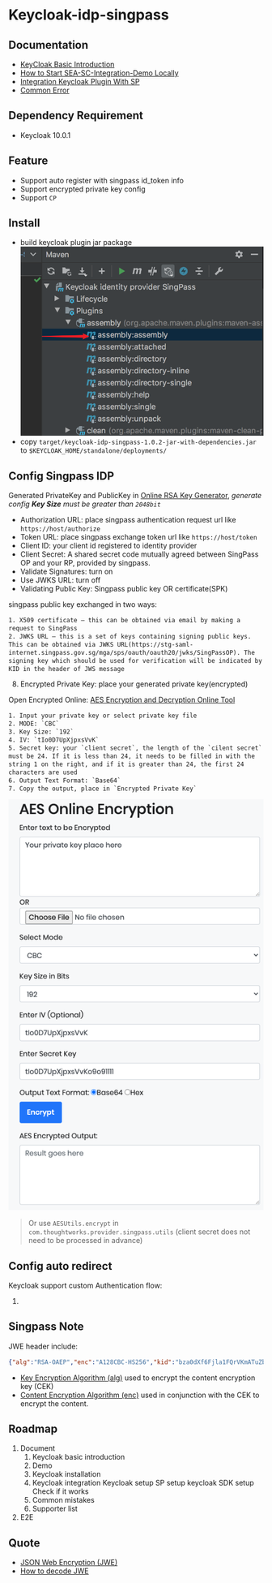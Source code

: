 # Keycloak-idp-singpass

## Documentation

- [KeyCloak Basic Introduction](documents/KeyCloak-Basic-Introduction.md)
- [How to Start SEA-SC-Integration-Demo Locally](documents/How-To-Start-SEA-SC-Integration-Demo-Locally.md)
- [Integration Keycloak Plugin With SP](documents/Install-And-Config-Keycloak-Plugin.md)
- [Common Error](documents/Common-Error.md)

## Dependency Requirement

- Keycloak 10.0.1

## Feature

- Support auto register with singpass id_token info
- Support encrypted private key config
- Support `CP`

## Install
- build keycloak plugin jar package
    ![keycloak_plugin_build_jar](./images/keycloak_plugin_build_jar.png)
- copy `target/keycloak-idp-singpass-1.0.2-jar-with-dependencies.jar` to `$KEYCLOAK_HOME/standalone/deployments/`

## Config Singpass IDP

Generated PrivateKey and PublicKey in [Online RSA Key Generator](https://travistidwell.com/jsencrypt/demo/), *generate config **Key Size** must be greater than `2048bit`*

- Authorization URL: place singpass authentication request url like `https://host/authorize`
- Token URL: place singpass exchange token url like `https://host/token`
- Client ID: your client id registered to identity provider
- Client Secret: A shared secret code mutually agreed between SingPass OP and your RP, provided by singpass.
- Validate Signatures: turn on
- Use JWKS URL: turn off
- Validating Public Key: Singpass public key OR certificate(SPK)

singpass public key exchanged in two ways:

    1. X509 certificate – this can be obtained via email by making a request to SingPass
    2. JWKS URL – this is a set of keys containing signing public keys. This can be obtained via JWKS URL(https://stg-saml-internet.singpass.gov.sg/mga/sps/oauth/oauth20/jwks/SingPassOP). The signing key which should be used for verification will be indicated by KID in the header of JWS message

8. Encrypted Private Key: place your generated private key(encrypted)

Open Encrypted Online: [AES Encryption and Decryption Online Tool](https://www.devglan.com/online-tools/aes-encryption-decryption)

    1. Input your private key or select private key file
    2. MODE: `CBC`
    3. Key Size: `192`
    4. IV: `tIo0D7UpXjpxsVvK`
    5. Secret key: your `client secret`, the length of the `cilent secret` must be 24. If it is less than 24, it needs to be filled in with the string 1 on the right, and if it is greater than 24, the first 24 characters are used
    6. Output Text Format: `Base64`
    7. Copy the output, place in `Encrypted Private Key`

![](/images/encryption_the_example.png)

> Or use `AESUtils.encrypt` in `com.thoughtworks.provider.singpass.utils` (client secret does not need to be processed in advance)

## Config auto redirect

Keycloak support custom Authentication flow:

1. 

## Singpass Note

JWE header include:

```json
{"alg":"RSA-OAEP","enc":"A128CBC-HS256","kid":"bza0dXf6Fjla1FQrVKmATuZb9-4M90LxDuf3ujLYbqg"}
```

- [Key Encryption Algorithm (alg)](https://tools.ietf.org/html/rfc7518#section-4.1) used to encrypt the content encryption key (CEK)
- [Content Encryption Algorithm (enc)](https://tools.ietf.org/html/rfc7518#section-5.1) used in conjunction with the CEK to encrypt the content.

## Roadmap

1. Document
    1. Keycloak basic introduction
    2. Demo
    3. Keycloak installation
    4. Keycloak integration
        Keycloak setup
        SP setup
        keycloak SDK setup
        Check if it works
    5. Common mistakes
    6. Supporter list
2. E2E


## Quote

- [JSON Web Encryption (JWE)](https://tools.ietf.org/html/rfc7516)
- [How to decode JWE](https://stackoverflow.com/a/42503200)